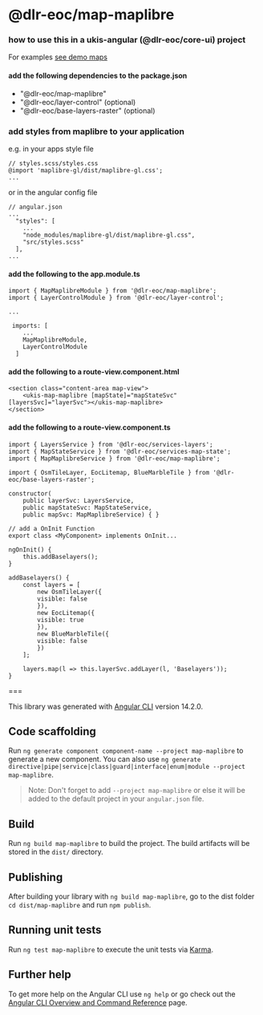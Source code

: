 # @dlr-eoc/map-maplibre

### how to use this in a ukis-angular (@dlr-eoc/core-ui) project

For examples [see demo maps](../demo-maps/README.md)

#### add the following dependencies to the package.json
- "@dlr-eoc/map-maplibre"
- "@dlr-eoc/layer-control" (optional)
- "@dlr-eoc/base-layers-raster" (optional)


### add styles from maplibre to your application

e.g. in your apps style file
```
// styles.scss/styles.css
@import 'maplibre-gl/dist/maplibre-gl.css';
...

```

or in the angular config file
```
// angular.json
...
  "styles": [
    ...
    "node_modules/maplibre-gl/dist/maplibre-gl.css",
    "src/styles.scss"
  ],
...

```


#### add the following to the app.module.ts
```
import { MapMaplibreModule } from '@dlr-eoc/map-maplibre';
import { LayerControlModule } from '@dlr-eoc/layer-control';

...

 imports: [
    ...
    MapMaplibreModule,
    LayerControlModule
  ]
```


#### add the following to a route-view.component.html
```
<section class="content-area map-view">
    <ukis-map-maplibre [mapState]="mapStateSvc" [layersSvc]="layerSvc"></ukis-map-maplibre>
</section>
```

#### add the following to a route-view.component.ts
```
import { LayersService } from '@dlr-eoc/services-layers';
import { MapStateService } from '@dlr-eoc/services-map-state';
import { MapMaplibreService } from '@dlr-eoc/map-maplibre';

import { OsmTileLayer, EocLitemap, BlueMarbleTile } from '@dlr-eoc/base-layers-raster';
```


```
constructor(
    public layerSvc: LayersService,
    public mapStateSvc: MapStateService,
    public mapSvc: MapMaplibreService) { }
```

```
// add a OnInit Function
export class <MyComponent> implements OnInit...
```

```
ngOnInit() {
    this.addBaselayers();
}

addBaselayers() {
    const layers = [
        new OsmTileLayer({
        visible: false
        }),
        new EocLitemap({
        visible: true
        }),
        new BlueMarbleTile({
        visible: false
        })
    ];

    layers.map(l => this.layerSvc.addLayer(l, 'Baselayers'));
}
```


===

This library was generated with [Angular CLI](https://github.com/angular/angular-cli) version 14.2.0.

## Code scaffolding

Run `ng generate component component-name --project map-maplibre` to generate a new component. You can also use `ng generate directive|pipe|service|class|guard|interface|enum|module --project map-maplibre`.
> Note: Don't forget to add `--project map-maplibre` or else it will be added to the default project in your `angular.json` file. 

## Build

Run `ng build map-maplibre` to build the project. The build artifacts will be stored in the `dist/` directory.

## Publishing

After building your library with `ng build map-maplibre`, go to the dist folder `cd dist/map-maplibre` and run `npm publish`.

## Running unit tests

Run `ng test map-maplibre` to execute the unit tests via [Karma](https://karma-runner.github.io).

## Further help

To get more help on the Angular CLI use `ng help` or go check out the [Angular CLI Overview and Command Reference](https://angular.io/cli) page.
